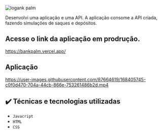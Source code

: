 ![log](https://user-images.githubusercontent.com/87664619/168388610-db5fdaf7-cb86-4aa3-a2f9-0e2001d0cc8c.png)ank palm

Desenvolvi uma aplicação e uma API. A aplicação consome a API criada, fazendo simulações de saques e depósitos.

## Acesse o link da aplicação em prodrução. 
https://bankpalm.vercel.app/

## Aplicação


https://user-images.githubusercontent.com/87664619/168405745-c0f0d470-704a-44cb-866e-753261486b2d.mp4


## ✔️ Técnicas e tecnologias utilizadas

- ``Javacript``
- ``HTML``
- ``CSS``
